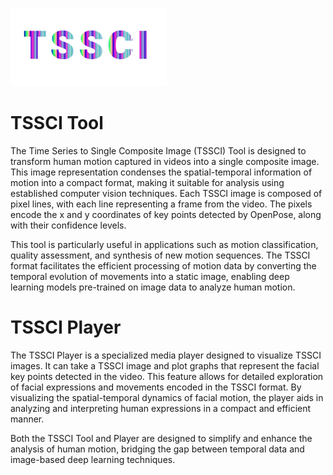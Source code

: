 ![screenshot](Title.png)

# TSSCI Tool
The Time Series to Single Composite Image (TSSCI) Tool is designed to transform human motion captured in videos into a single composite image. This image representation condenses the spatial-temporal information of motion into a compact format, making it suitable for analysis using established computer vision techniques. Each TSSCI image is composed of pixel lines, with each line representing a frame from the video. The pixels encode the x and y coordinates of key points detected by OpenPose, along with their confidence levels.

This tool is particularly useful in applications such as motion classification, quality assessment, and synthesis of new motion sequences. The TSSCI format facilitates the efficient processing of motion data by converting the temporal evolution of movements into a static image, enabling deep learning models pre-trained on image data to analyze human motion.

# TSSCI Player
The TSSCI Player is a specialized media player designed to visualize TSSCI images. It can take a TSSCI image and plot graphs that represent the facial key points detected in the video. This feature allows for detailed exploration of facial expressions and movements encoded in the TSSCI format. By visualizing the spatial-temporal dynamics of facial motion, the player aids in analyzing and interpreting human expressions in a compact and efficient manner.

Both the TSSCI Tool and Player are designed to simplify and enhance the analysis of human motion, bridging the gap between temporal data and image-based deep learning techniques.
